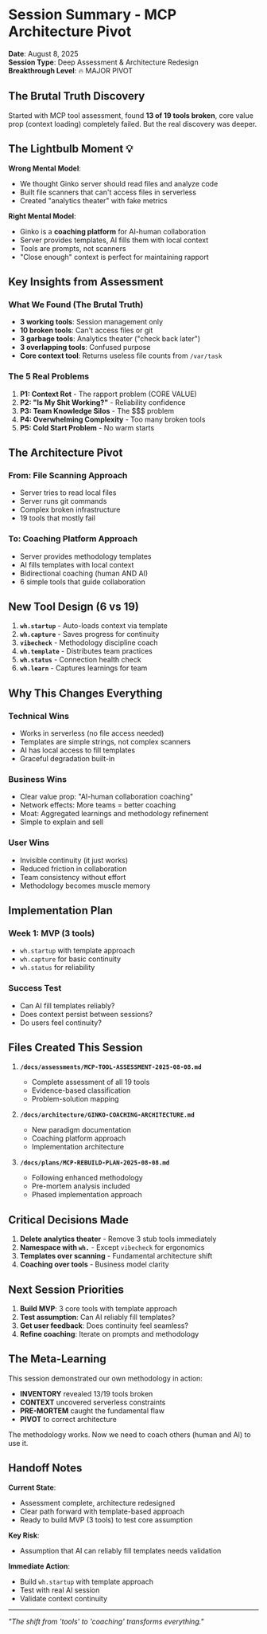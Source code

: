 # Session Summary - MCP Architecture Pivot
**Date**: August 8, 2025  
**Session Type**: Deep Assessment & Architecture Redesign  
**Breakthrough Level**: 🔥 MAJOR PIVOT

## The Brutal Truth Discovery

Started with MCP tool assessment, found **13 of 19 tools broken**, core value prop (context loading) completely failed. But the real discovery was deeper.

## The Lightbulb Moment 💡

**Wrong Mental Model**: 
- We thought Ginko server should read files and analyze code
- Built file scanners that can't access files in serverless
- Created "analytics theater" with fake metrics

**Right Mental Model**:
- Ginko is a **coaching platform** for AI-human collaboration
- Server provides templates, AI fills them with local context
- Tools are prompts, not scanners
- "Close enough" context is perfect for maintaining rapport

## Key Insights from Assessment

### What We Found (The Brutal Truth)
- **3 working tools**: Session management only
- **10 broken tools**: Can't access files or git
- **3 garbage tools**: Analytics theater ("check back later")
- **3 overlapping tools**: Confused purpose
- **Core context tool**: Returns useless file counts from `/var/task`

### The 5 Real Problems
1. **P1: Context Rot** - The rapport problem (CORE VALUE)
2. **P2: "Is My Shit Working?"** - Reliability confidence
3. **P3: Team Knowledge Silos** - The $$$ problem
4. **P4: Overwhelming Complexity** - Too many broken tools
5. **P5: Cold Start Problem** - No warm starts

## The Architecture Pivot

### From: File Scanning Approach
- Server tries to read local files
- Server runs git commands
- Complex broken infrastructure
- 19 tools that mostly fail

### To: Coaching Platform Approach
- Server provides methodology templates
- AI fills templates with local context
- Bidirectional coaching (human AND AI)
- 6 simple tools that guide collaboration

## New Tool Design (6 vs 19)

1. **`wh.startup`** - Auto-loads context via template
2. **`wh.capture`** - Saves progress for continuity
3. **`vibecheck`** - Methodology discipline coach
4. **`wh.template`** - Distributes team practices
5. **`wh.status`** - Connection health check
6. **`wh.learn`** - Captures learnings for team

## Why This Changes Everything

### Technical Wins
- Works in serverless (no file access needed)
- Templates are simple strings, not complex scanners
- AI has local access to fill templates
- Graceful degradation built-in

### Business Wins
- Clear value prop: "AI-human collaboration coaching"
- Network effects: More teams = better coaching
- Moat: Aggregated learnings and methodology refinement
- Simple to explain and sell

### User Wins
- Invisible continuity (it just works)
- Reduced friction in collaboration
- Team consistency without effort
- Methodology becomes muscle memory

## Implementation Plan

### Week 1: MVP (3 tools)
- `wh.startup` with template approach
- `wh.capture` for basic continuity
- `wh.status` for reliability

### Success Test
- Can AI fill templates reliably?
- Does context persist between sessions?
- Do users feel continuity?

## Files Created This Session

1. **`/docs/assessments/MCP-TOOL-ASSESSMENT-2025-08-08.md`**
   - Complete assessment of all 19 tools
   - Evidence-based classification
   - Problem-solution mapping

2. **`/docs/architecture/GINKO-COACHING-ARCHITECTURE.md`**
   - New paradigm documentation
   - Coaching platform approach
   - Implementation architecture

3. **`/docs/plans/MCP-REBUILD-PLAN-2025-08-08.md`**
   - Following enhanced methodology
   - Pre-mortem analysis included
   - Phased implementation approach

## Critical Decisions Made

1. **Delete analytics theater** - Remove 3 stub tools immediately
2. **Namespace with `wh.`** - Except `vibecheck` for ergonomics
3. **Templates over scanning** - Fundamental architecture shift
4. **Coaching over tools** - Business model clarity

## Next Session Priorities

1. **Build MVP**: 3 core tools with template approach
2. **Test assumption**: Can AI reliably fill templates?
3. **Get user feedback**: Does continuity feel seamless?
4. **Refine coaching**: Iterate on prompts and methodology

## The Meta-Learning

This session demonstrated our own methodology in action:
- **INVENTORY** revealed 13/19 tools broken
- **CONTEXT** uncovered serverless constraints
- **PRE-MORTEM** caught the fundamental flaw
- **PIVOT** to correct architecture

The methodology works. Now we need to coach others (human and AI) to use it.

## Handoff Notes

**Current State**: 
- Assessment complete, architecture redesigned
- Clear path forward with template-based approach
- Ready to build MVP (3 tools) to test core assumption

**Key Risk**: 
- Assumption that AI can reliably fill templates needs validation

**Immediate Action**:
- Build `wh.startup` with template approach
- Test with real AI session
- Validate context continuity

---

*"The shift from 'tools' to 'coaching' transforms everything."*
